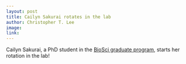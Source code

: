 ```yaml
---
layout: post
title: Cailyn Sakurai rotates in the lab 
author: Christopher T. Lee
image:
link:
---
```


Cailyn Sakurai, a PhD student in the [BioSci graduate program](https://biology.ucsd.edu/education/grad/phd/index.html), starts her rotation in the lab!
